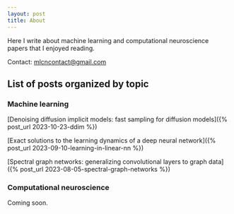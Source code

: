 ```yaml
---
layout: post
title: About
---
```

Here I write about machine learning and computational neuroscience papers that I enjoyed reading.

Contact: mlcncontact@gmail.com

## List of posts organized by topic

### Machine learning

[Denoising diffusion implicit models: fast sampling for diffusion models]({% post_url 2023-10-23-ddim %})

[Exact solutions to the learning dynamics of a deep neural network]({% post_url 2023-09-10-learning-in-linear-nn %})

[Spectral graph networks: generalizing convolutional layers to graph data]({% post_url 2023-08-05-spectral-graph-networks %})

### Computational neuroscience

Coming soon.